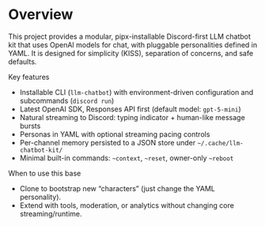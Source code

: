 # Overview

This project provides a modular, pipx-installable Discord-first LLM chatbot kit that uses OpenAI models for chat, with pluggable personalities defined in YAML. It is designed for simplicity (KISS), separation of concerns, and safe defaults.

Key features
- Installable CLI (`llm-chatbot`) with environment-driven configuration and subcommands (`discord run`)
- Latest OpenAI SDK, Responses API first (default model: `gpt-5-mini`)
- Natural streaming to Discord: typing indicator + human-like message bursts
- Personas in YAML with optional streaming pacing controls
- Per-channel memory persisted to a JSON store under `~/.cache/llm-chatbot-kit/`
- Minimal built-in commands: `~context`, `~reset`, owner-only `~reboot`

When to use this base
- Clone to bootstrap new “characters” (just change the YAML personality).
- Extend with tools, moderation, or analytics without changing core streaming/runtime.
